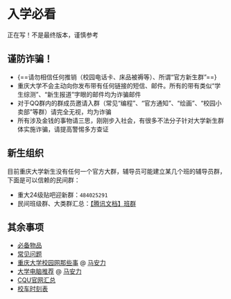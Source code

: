 # 入学必看
正在写！不是最终版本，谨慎参考  

## 谨防诈骗！
- {==请勿相信任何推销（校园电话卡、床品被褥等）、所谓“官方新生群”==}
- 重庆大学不会主动向你发布带有任何链接的短信、邮件。所有的带有类似“学生综测”、“新生报道”字眼的邮件均为诈骗邮件
- 对于QQ群内的群成员邀请入群（常见“编程”、“官方通知”、“绘画”、“校园小卖部”等群）请完全无视，均为诈骗
- 所有涉及金钱的事物请三思，刚刚步入社会，有很多不法分子针对大学新生群体实施诈骗，请提高警惕多方查证

## 新生组织
目前重庆大学新生没有任何一个官方大群，辅导员可能建立某几个班的辅导员群，下面是可以信赖的民间群：  

- 重大24级贴吧迎新群：`484025291`
- 民间班级群、大类群汇总：[【腾讯文档】班群](https://docs.qq.com/sheet/DV3ZBVVBuVGN4U0di)

## 其余事项
- [必备物品](必备物品.md)  
- [常见问题](常见问题.md)
- [重庆大学校园网那些事](重庆大学校园网那些事.md) @ [马安力](../../贡献者/马安力.md)  
- [大学电脑推荐](大学电脑推荐.md) @ [马安力](../../贡献者/马安力.md)  
- [CQU官网汇总](../CQU官网汇总.md)  
- [校车时刻表](../../生活/校车时刻表.md)